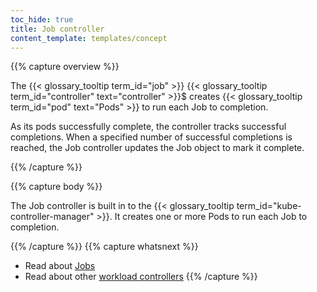 ```yaml
---
toc_hide: true
title: Job controller
content_template: templates/concept
---
```


{{% capture overview %}}

The {{< glossary_tooltip term_id="job" >}}
{{< glossary_tooltip term_id="controller" text="controller" >}}$
creates {{< glossary_tooltip term_id="pod" text="Pods" >}} to run each
Job to completion.

As its pods successfully complete, the controller tracks successful completions.
When a specified number of successful completions is reached, the Job
controller updates the Job object to mark it complete.

{{% /capture %}}


{{% capture body %}}

The Job controller is built in to the {{< glossary_tooltip term_id="kube-controller-manager" >}}.
It creates one or more Pods to run each Job to completion.

{{% /capture %}}
{{% capture whatsnext %}}
* Read about [Jobs](/docs/concepts/workloads/controllers/job-run-to-completion/)
* Read about other [workload controllers](/docs/reference/controllers/workload-controllers/)
{{% /capture %}}
